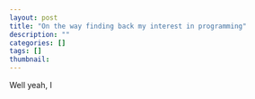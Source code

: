 ```yaml
---
layout: post
title: "On the way finding back my interest in programming"
description: ""
categories: []
tags: []
thumbnail: 
---
```


Well yeah, I

